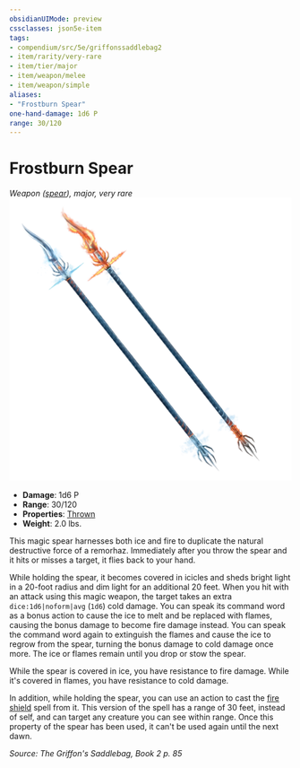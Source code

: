 ```yaml
---
obsidianUIMode: preview
cssclasses: json5e-item
tags:
- compendium/src/5e/griffonssaddlebag2
- item/rarity/very-rare
- item/tier/major
- item/weapon/melee
- item/weapon/simple
aliases: 
- "Frostburn Spear"
one-hand-damage: 1d6 P
range: 30/120
---
```

# Frostburn Spear
*Weapon ([spear](compendium/items/spear.md)), major, very rare*  
![](https://raw.githubusercontent.com/TheGiddyLimit/homebrew-img/main/img/GriffonsSaddlebag2/Items/Frostburn-Spear.webp#right)  

- **Damage**: 1d6 P
- **Range**: 30/120
- **Properties**: [Thrown](/compendium/rules/item-properties.md#Thrown)
- **Weight**: 2.0 lbs.

This magic spear harnesses both ice and fire to duplicate the natural destructive force of a remorhaz. Immediately after you throw the spear and it hits or misses a target, it flies back to your hand.

While holding the spear, it becomes covered in icicles and sheds bright light in a 20-foot radius and dim light for an additional 20 feet. When you hit with an attack using this magic weapon, the target takes an extra `dice:1d6|noform|avg` (`1d6`) cold damage. You can speak its command word as a bonus action to cause the ice to melt and be replaced with flames, causing the bonus damage to become fire damage instead. You can speak the command word again to extinguish the flames and cause the ice to regrow from the spear, turning the bonus damage to cold damage once more. The ice or flames remain until you drop or stow the spear.

While the spear is covered in ice, you have resistance to fire damage. While it's covered in flames, you have resistance to cold damage.

In addition, while holding the spear, you can use an action to cast the [fire shield](compendium/spells/fire-shield.md) spell from it. This version of the spell has a range of 30 feet, instead of self, and can target any creature you can see within range. Once this property of the spear has been used, it can't be used again until the next dawn.

*Source: The Griffon's Saddlebag, Book 2 p. 85*